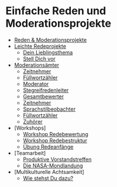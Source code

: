 
# Einfache Reden und Moderationsprojekte

* [Reden & Moderationsprojekte](README.md)
* [Leichte Redeprojekte](leichte_reden/README.md)
  * [Dein Lieblingsthema](leichte_reden/dein_lieblingsthema.md)
  * [Stell Dich vor](leichte_reden/stell_dich_vor.md)
* [Moderationsämter](moderation/README.md)
  * [Zeitnehmer](moderation/zeitnehmer.md)
  * [Füllwortzähler](moderation/fuellwortzaehler.md)
  * [Moderator](moderation/moderator.md)
  * [Stegreifredenleiter](moderation/stegreifredenleiter.md)
  * [Gesamtbewerter](moderation/gesamtbewerter.md)
  * [Zeitnehmer](moderation/zeitnehmer.md)
  * [Sprachstilbeobachter](moderation/sprachstilbeobachter.md)
  * [Füllwortzähler](moderation/fuellwortzaehler.md)
  * [Zuhörer](moderation/zuhoerer.md)
* [Workshops]
  * [Workshop Redebewertung](teamarbeit/workshop_redebewertung.md)
  * [Workshop Redebestruktur](teamarbeit/workshop_redestruktur.md)
  * [Übung Redeanfänge](teamarbeit/redeanfaenge.md)
* [Teamarbeit]
  * [Produktive Vorstandstreffen](teamarbeit/vorstandstreffen.md)
  * [Die NASA-Mondlandung](teamarbeit/mondlandung.md)
* [Multikulturelle Achtsamkeit]
  * [Wie stehst Du dazu?](multikulti/wie_stehst_du_dazu.md)
  